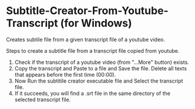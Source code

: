 # Subtitle-Creator-From-Youtube-Transcript (for Windows)
Creates subtile file from a given transcript file of a youtube video.

Steps to create a subtitle file from a transcript file copied from youtube.
1. Check if the transcript of a youtube video (from "...More" button) exists.
2. Copy the transcript and Paste to a file and Save the file. Delete all texts that appears before the first time (00:00). 
3. Now Run the subtitile creator executable file and Select the transcript file.
4. If it succeeds, you will find a .srt file in the same directory of the selected transcript file.
